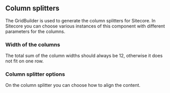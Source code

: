 ## Column splitters
The GridBuilder is used to generate the column splitters for Sitecore. In Sitecore you can choose various instances of this component with different parameters for the columns. 

### Width of the columns 
The total sum of the column widths should always be 12, otherwise it does not fit on one row.

### Column splitter options
On the column splitter you can choose how to align the content. 
